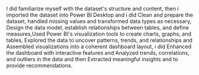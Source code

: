 I did familiarize myself with the dataset's structure and content,
then i imported the dataset into Power BI Desktop and i did Clean and prepare the dataset, handled missing values and transformed data types as necessary,
Design the data model, establish relationships between tables, and define measures,Used Power BI's visualization tools to create charts, graphs, and tables,
Explored the data to uncover patterns, trends, and relationships and Assembled visualizations into a coherent dashboard layout,
i did Enhanced the dashboard with interactive features and Analyzed trends, correlations, and outliers in the data and then Extracted meaningful insights and to provide recommendations.
